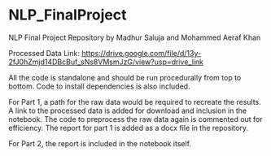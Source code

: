 # NLP_FinalProject
NLP Final Project Repository by Madhur Saluja and Mohammed Aeraf Khan

Processed Data Link: https://drive.google.com/file/d/13y-2fJ0hZmjd14DBcBuf_sNs8VMsmJzG/view?usp=drive_link

All the code is standalone and should be run procedurally from top to bottom. Code to install dependencies is also included. 

For Part 1, a path for the raw data would be required to recreate the results. A link to the processed data is added for download and inclusion in the notebook. The code to preprocess the raw data again is commented out for efficiency. The report for part 1 is added as a docx file in the repository.

For Part 2, the report is included in the notebook itself.

